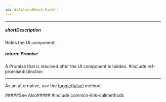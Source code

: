 ```yaml
---
id: dxActionSheet.hide()
---
```

---
##### shortDescription
Hides the UI component.

##### return: Promise<void>
A Promise that is resolved after the UI component is hidden.
#include ref-promisedistinction

---
As an alternative, use the [toggle(false)](/api-reference/10%20UI%20Components/dxActionSheet/3%20Methods/toggle(showing).md '/Documentation/ApiReference/UI_Components/dxActionSheet/Methods/#toggleshowing') method.

#####See Also#####
#include common-link-callmethods